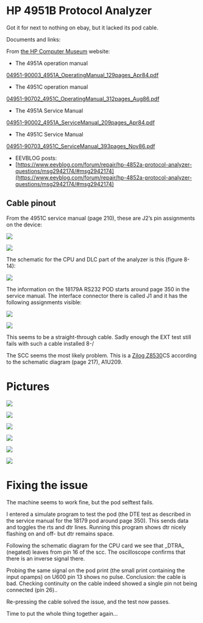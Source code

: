 # HP 4951B Protocol Analyzer

Got it for next to nothing on ebay, but it lacked its pod cable.

Documents and links:

From [the HP Computer Museum](http://www.hpmuseum.net/display_item.php?hw=1123) website:

- The 4951A operation manual

[04951-90003_4951A_OperatingManual_129pages_Apr84.pdf](04951-90003_4951A_OperatingManual_129pages_Apr84.pdf)

- The 4951C operation manual

[04951-90702_4951C_OperatingManual_312pages_Aug86.pdf](04951-90702_4951C_OperatingManual_312pages_Aug86.pdf)

- The 4951A Service Manual

[04951-90002_4951A_ServiceManual_209pages_Apr84.pdf](04951-90002_4951A_ServiceManual_209pages_Apr84.pdf)

- The 4951C Service Manual

[04951-90703_4951C_ServiceManual_393pages_Nov86.pdf](04951-90703_4951C_ServiceManual_393pages_Nov86.pdf)

- EEVBLOG posts:
-   [https://www.eevblog.com/forum/repair/hp-4852a-protocol-analyzer-questions/msg2942174/#msg2942174](https://www.eevblog.com/forum/repair/hp-4852a-protocol-analyzer-questions/msg2942174/#msg2942174)

## Cable pinout

From the 4951C service manual (page 210), these are J2’s pin assignments on the device:

![](image-20211121-114633.png)

![](D37male.gif)

The schematic for the CPU and DLC part of the analyzer is this (figure 8-14):

![](a1-2-cpu-and-dlc.png)

The information on the 18179A RS232 POD starts around page 350 in the service manual. The interface connector there is called J1 and it has the following assignments visible:

![](18179-60001-a1-schematic.png)

![](18179-60001-a1-schematic-2.png)

This seems to be a straight-through cable. Sadly enough the EXT test still fails with such a cable installed 8-/

The SCC seems the most likely problem. This is a [Zilog Z8530](https://en.wikipedia.org/wiki/Zilog_SCC)CS according to the schematic diagram (page 217), A1U209.

# Pictures

![](DSC_0001.JPG)

![](DSC_0002.JPG)

![](DSC_0004.JPG)

![](DSC_0009.JPG)

![](DSC_0011.JPG)

![](DSC_0014.JPG)

# Fixing the issue

The machine seems to work fine, but the pod selftest fails.

I entered a simulate program to test the pod (the DTE test as described in the service manual for the 18179 pod around page 350). This sends data and toggles the rts and dtr lines. Running this program shows dtr nicely flashing on and off- but dtr remains space.

Following the schematic diagram for the CPU card we see that \_DTRA\_ (negated) leaves from pin 16 of the scc. The oscilloscope confirms that there is an inverse signal there.

Probing the same signal on the pod print (the small print containing the input opamps) on U600 pin 13 shows no pulse. Conclusion: the cable is bad. Checking continuity on the cable indeed showed a single pin not being connected (pin 26)..

Re-pressing the cable solved the issue, and the test now passes.

Time to put the whole thing together again…
